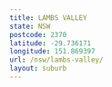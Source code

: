 ```yaml
---
title: LAMBS VALLEY
state: NSW
postcode: 2370
latitude: -29.736171
longitude: 151.869397
url: /nsw/lambs-valley/
layout: suburb
---
```

